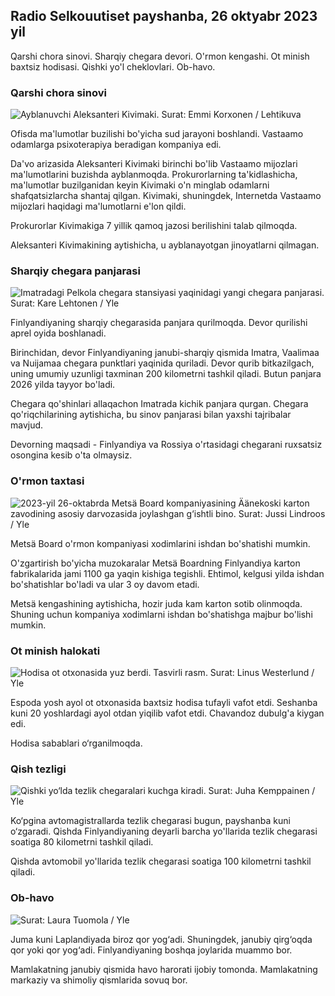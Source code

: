 ## Radio Selkouutiset payshanba, 26 oktyabr 2023 yil

Qarshi chora sinovi. Sharqiy chegara devori. O'rmon kengashi. Ot minish baxtsiz hodisasi. Qishki yo'l cheklovlari. Ob-havo.

### Qarshi chora sinovi

![Ayblanuvchi Aleksanteri Kivimaki. Surat: Emmi Korxonen / Lehtikuva](https://images.cdn.yle.fi/image/upload/c_crop,h_2875,w_5112,x_0,y_568/ar_1.777777777777777,c_fill,g_faces501w,_601d,q_auto:eco/f_auto/fl_lossy/v1698305049/39-1191484653a13e7df175)

Ofisda ma'lumotlar buzilishi bo'yicha sud jarayoni boshlandi. Vastaamo odamlarga psixoterapiya beradigan kompaniya edi.

Da'vo arizasida Aleksanteri Kivimaki birinchi bo'lib Vastaamo mijozlari ma'lumotlarini buzishda ayblanmoqda. Prokurorlarning ta'kidlashicha, ma'lumotlar buzilganidan keyin Kivimaki o'n minglab odamlarni shafqatsizlarcha shantaj qilgan. Kivimaki, shuningdek, Internetda Vastaamo mijozlari haqidagi ma'lumotlarni e'lon qildi.

Prokurorlar Kivimakiga 7 yillik qamoq jazosi berilishini talab qilmoqda.

Aleksanteri Kivimakining aytishicha, u ayblanayotgan jinoyatlarni qilmagan.

### Sharqiy chegara panjarasi

![Imatradagi Pelkola chegara stansiyasi yaqinidagi yangi chegara panjarasi. Surat: Kare Lehtonen / Yle](https://images.cdn.yle.fi/image/upload/c_crop,h_2243,w_3993,x_0,y_0/ar_1.777777777777777,c_fill,g_faces,h_620,h_120/w/q_auto:eco/f_auto/fl_lossy/v1698323397/39-1191724653a55b2a04b0)

Finlyandiyaning sharqiy chegarasida panjara qurilmoqda. Devor qurilishi aprel oyida boshlanadi.

Birinchidan, devor Finlyandiyaning janubi-sharqiy qismida Imatra, Vaalimaa va Nuijamaa chegara punktlari yaqinida quriladi. Devor qurib bitkazilgach, uning umumiy uzunligi taxminan 200 kilometrni tashkil qiladi. Butun panjara 2026 yilda tayyor bo'ladi.

Chegara qo'shinlari allaqachon Imatrada kichik panjara qurgan. Chegara qo'riqchilarining aytishicha, bu sinov panjarasi bilan yaxshi tajribalar mavjud.

Devorning maqsadi - Finlyandiya va Rossiya o'rtasidagi chegarani ruxsatsiz osongina kesib o'ta olmaysiz.

### O'rmon taxtasi

![2023-yil 26-oktabrda Metsä Board kompaniyasining Äänekoski karton zavodining asosiy darvozasida joylashgan g‘ishtli bino. Surat: Jussi Lindroos / Yle](https://images.cdn.yle.fi/image/upload/c_crop,h_2267,w_4031,x_0,y_0/ar_1.777777777777777,c_fill,g_faces,h_120,h_120.w/q_auto:eco/f_auto/fl_lossy/v1698319726/39-1191672653a4ca1724ad)

Metsä Board o'rmon kompaniyasi xodimlarini ishdan bo'shatishi mumkin.

O'zgartirish bo'yicha muzokaralar Metsä Boardning Finlyandiya karton fabrikalarida jami 1100 ga yaqin kishiga tegishli. Ehtimol, kelgusi yilda ishdan bo'shatishlar bo'ladi va ular 3 oy davom etadi.

Metsä kengashining aytishicha, hozir juda kam karton sotib olinmoqda. Shuning uchun kompaniya xodimlarni ishdan bo'shatishga majbur bo'lishi mumkin.

### Ot minish halokati

![Hodisa ot otxonasida yuz berdi. Tasvirli rasm. Surat: Linus Westerlund / Yle](https://images.cdn.yle.fi/image/upload/c_crop,h_3375,w_6000,x_0,y_387/ar_1.7777777777777777,c_fill,g_faces,w_17/d_10/dq_auto:eco/f_auto/fl_lossy/v1692692625/39-116023264e46d0e45030)

Espoda yosh ayol ot otxonasida baxtsiz hodisa tufayli vafot etdi. Seshanba kuni 20 yoshlardagi ayol otdan yiqilib vafot etdi. Chavandoz dubulg'a kiygan edi.

Hodisa sabablari o‘rganilmoqda.

### Qish tezligi

![Qishki yo‘lda tezlik chegaralari kuchga kiradi. Surat: Juha Kemppainen / Yle](https://images.cdn.yle.fi/image/upload/c_crop,h_2250,w_4000,x_0,y_0/ar_1.777777777777777,c_fill,g_faces,h_pr_610/d.q_auto:eco/f_auto/fl_lossy/v1603287400/39-7327705f903747751c2)

Ko‘pgina avtomagistrallarda tezlik chegarasi bugun, payshanba kuni o‘zgaradi. Qishda Finlyandiyaning deyarli barcha yo'llarida tezlik chegarasi soatiga 80 kilometrni tashkil qiladi.

Qishda avtomobil yo'llarida tezlik chegarasi soatiga 100 kilometrni tashkil qiladi.

### Ob-havo

![ Surat: Laura Tuomola / Yle](https://images.cdn.yle.fi/image/upload/c_crop,h_1080,w_1919,x_0,y_0/ar_1.7777777777777777,c_fill,g_faces,w_17.0/0/q_auto:eco/f_auto/fl_lossy/v1698292510/39-11913736539e2ff81a55)

Juma kuni Laplandiyada biroz qor yog‘adi. Shuningdek, janubiy qirg‘oqda qor yoki qor yog‘adi. Finlyandiyaning boshqa joylarida muammo bor.

Mamlakatning janubiy qismida havo harorati ijobiy tomonda. Mamlakatning markaziy va shimoliy qismlarida sovuq bor.